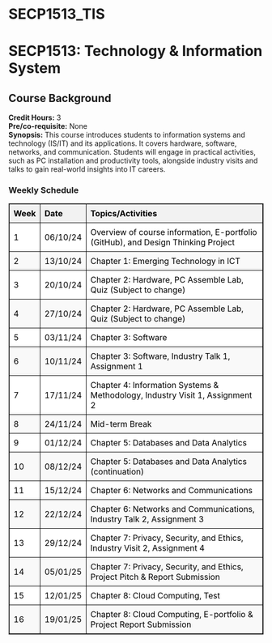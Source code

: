# SECP1513_TIS<!DOCTYPE html>
<html lang="en">
<head>
    <meta charset="UTF-8">
    <meta name="viewport" content="width=device-width, initial-scale=1.0">
    <title>SECP1513: Technology & Information System</title>
</head>
<body>
    <h1>SECP1513: Technology & Information System</h1>
    <h2>Course Background</h2>
    <p>
        <strong>Credit Hours:</strong> 3<br>
        <strong>Pre/co-requisite:</strong> None<br>
        <strong>Synopsis:</strong> 
        This course introduces students to information systems and technology (IS/IT) and its applications. 
        It covers hardware, software, networks, and communication. Students will engage in practical activities, 
        such as PC installation and productivity tools, alongside industry visits and talks to gain real-world insights into IT careers. 
    </p>
    <h3>Weekly Schedule</h3>
    <table border="1" style="border-collapse: collapse; width: 100%; text-align: left;">
        <thead>
            <tr style="background-color: #f2f2f2; color: black;">
                <th style="border: 1px solid black; padding: 8px;">Week</th>
                <th style="border: 1px solid black; padding: 8px;">Date</th>
                <th style="border: 1px solid black; padding: 8px;">Topics/Activities</th>
            </tr>
        </thead>
        <tbody>
            <tr style="background-color: white; color: black;">
                <td style="border: 1px solid black; padding: 8px;">1</td>
                <td style="border: 1px solid black; padding: 8px;">06/10/24</td>
                <td style="border: 1px solid black; padding: 8px;">Overview of course information, E-portfolio (GitHub), and Design Thinking Project</td>
            </tr>
            <tr style="background-color: #f9f9f9; color: black;">
                <td style="border: 1px solid black; padding: 8px;">2</td>
                <td style="border: 1px solid black; padding: 8px;">13/10/24</td>
                <td style="border: 1px solid black; padding: 8px;">Chapter 1: Emerging Technology in ICT</td>
            </tr>
            <tr style="background-color: white; color: black;">
                <td style="border: 1px solid black; padding: 8px;">3</td>
                <td style="border: 1px solid black; padding: 8px;">20/10/24</td>
                <td style="border: 1px solid black; padding: 8px;">Chapter 2: Hardware, PC Assemble Lab, Quiz (Subject to change)</td>
            </tr>
            <tr style="background-color: #f9f9f9; color: black;">
                <td style="border: 1px solid black; padding: 8px;">4</td>
                <td style="border: 1px solid black; padding: 8px;">27/10/24</td>
                <td style="border: 1px solid black; padding: 8px;">Chapter 2: Hardware, PC Assemble Lab, Quiz (Subject to change)</td>
            </tr>
            <tr style="background-color: white; color: black;">
                <td style="border: 1px solid black; padding: 8px;">5</td>
                <td style="border: 1px solid black; padding: 8px;">03/11/24</td>
                <td style="border: 1px solid black; padding: 8px;">Chapter 3: Software</td>
            </tr>
            <tr style="background-color: #f9f9f9; color: black;">
                <td style="border: 1px solid black; padding: 8px;">6</td>
                <td style="border: 1px solid black; padding: 8px;">10/11/24</td>
                <td style="border: 1px solid black; padding: 8px;">Chapter 3: Software, Industry Talk 1, Assignment 1</td>
            </tr>
            <tr style="background-color: white; color: black;">
                <td style="border: 1px solid black; padding: 8px;">7</td>
                <td style="border: 1px solid black; padding: 8px;">17/11/24</td>
                <td style="border: 1px solid black; padding: 8px;">Chapter 4: Information Systems & Methodology, Industry Visit 1, Assignment 2</td>
            </tr>
            <tr style="background-color: #f9f9f9; color: black;">
                <td style="border: 1px solid black; padding: 8px;">8</td>
                <td style="border: 1px solid black; padding: 8px;">24/11/24</td>
                <td style="border: 1px solid black; padding: 8px;">Mid-term Break</td>
            </tr>
            <tr style="background-color: white; color: black;">
                <td style="border: 1px solid black; padding: 8px;">9</td>
                <td style="border: 1px solid black; padding: 8px;">01/12/24</td>
                <td style="border: 1px solid black; padding: 8px;">Chapter 5: Databases and Data Analytics</td>
            </tr>
            <tr style="background-color: #f9f9f9; color: black;">
                <td style="border: 1px solid black; padding: 8px;">10</td>
                <td style="border: 1px solid black; padding: 8px;">08/12/24</td>
                <td style="border: 1px solid black; padding: 8px;">Chapter 5: Databases and Data Analytics (continuation)</td>
            </tr>
            <tr style="background-color: white; color: black;">
                <td style="border: 1px solid black; padding: 8px;">11</td>
                <td style="border: 1px solid black; padding: 8px;">15/12/24</td>
                <td style="border: 1px solid black; padding: 8px;">Chapter 6: Networks and Communications</td>
            </tr>
            <tr style="background-color: #f9f9f9; color: black;">
                <td style="border: 1px solid black; padding: 8px;">12</td>
                <td style="border: 1px solid black; padding: 8px;">22/12/24</td>
                <td style="border: 1px solid black; padding: 8px;">Chapter 6: Networks and Communications, Industry Talk 2, Assignment 3</td>
            </tr>
            <tr style="background-color: white; color: black;">
                <td style="border: 1px solid black; padding: 8px;">13</td>
                <td style="border: 1px solid black; padding: 8px;">29/12/24</td>
                <td style="border: 1px solid black; padding: 8px;">Chapter 7: Privacy, Security, and Ethics, Industry Visit 2, Assignment 4</td>
            </tr>
            <tr style="background-color: #f9f9f9; color: black;">
                <td style="border: 1px solid black; padding: 8px;">14</td>
                <td style="border: 1px solid black; padding: 8px;">05/01/25</td>
                <td style="border: 1px solid black; padding: 8px;">Chapter 7: Privacy, Security, and Ethics, Project Pitch & Report Submission</td>
            </tr>
            <tr style="background-color: white; color: black;">
                <td style="border: 1px solid black; padding: 8px;">15</td>
                <td style="border: 1px solid black; padding: 8px;">12/01/25</td>
                <td style="border: 1px solid black; padding: 8px;">Chapter 8: Cloud Computing, Test</td>
            </tr>
            <tr style="background-color: #f9f9f9; color: black;">
                <td style="border: 1px solid black; padding: 8px;">16</td>
                <td style="border: 1px solid black; padding: 8px;">19/01/25</td>
                <td style="border: 1px solid black; padding: 8px;">Chapter 8: Cloud Computing, E-portfolio & Project Report Submission</td>
            </tr>
        </tbody>
    </table>
</body>
</html>
